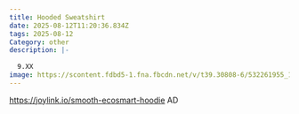 ```yaml
---
title: Hooded Sweatshirt
date: 2025-08-12T11:20:36.834Z
tags: 2025-08-12
Category: other
description: |-
  
  9.XX
image: https://scontent.fdbd5-1.fna.fbcdn.net/v/t39.30808-6/532261955_1113369010725681_1523390903397685269_n.jpg?stp=dst-jpg_p526x296_tt6&_nc_cat=109&ccb=1-7&_nc_sid=aa7b47&_nc_ohc=SHvCp9fVAA8Q7kNvwHqSoZh&_nc_oc=AdljFcVHpdafLfslQphHMZ2dnacGL0m1wQ3QIf2LBoQnaBBl3VNDxX1ScKsYl2_cl97ALysBlPvRCKyX_FVBnjmk&_nc_zt=23&_nc_ht=scontent.fdbd5-1.fna&_nc_gid=AmvbuyfbovbkDi_tPe3W6w&oh=00_AfUmLxCtT4ngdA0zq0ABugezveWiu_lW93O96LwtwJrpmw&oe=68A0E629
---
```

https://joylink.io/smooth-ecosmart-hoodie AD